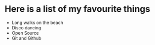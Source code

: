# Here is a list of my favourite things
- Long walks on the beach
- Disco dancing
- Open Source
- Git and Github
